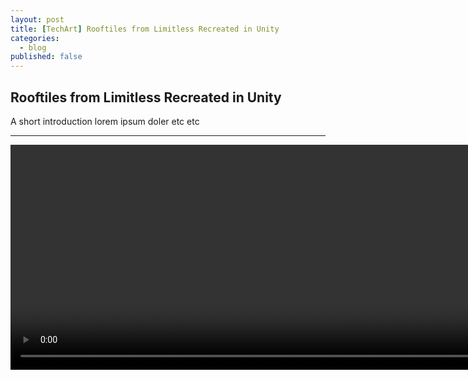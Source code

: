 ```yaml
---
layout: post
title: [TechArt] Rooftiles from Limitless Recreated in Unity
categories:
  - blog
published: false
---
```


## Rooftiles from Limitless Recreated in Unity

A short introduction lorem ipsum doler etc etc



---

<video width="1280" height="360" controls>
  <source src="../../assets/videos/limitless.mp4" type="video/mp4">
  Your browser does not support the video tag.
</video>



